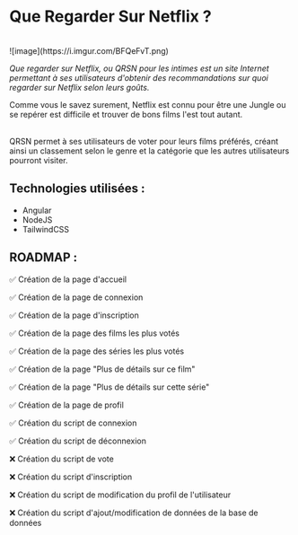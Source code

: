 # Que Regarder Sur Netflix ?
<br />
![image](https://i.imgur.com/BFQeFvT.png)


<i>Que regarder sur Netflix, ou QRSN pour les intimes est un site Internet permettant à ses utilisateurs d'obtenir des recommandations sur quoi regarder sur Netflix selon leurs goûts.</i>

Comme vous le savez surement, Netflix est connu pour être une Jungle ou se repérer est difficile et trouver de bons films l'est tout autant.

<br>
QRSN permet à ses utilisateurs de voter pour leurs films préférés, créant ainsi un classement selon le genre et la catégorie que les autres utilisateurs pourront visiter.

## Technologies utilisées :
- Angular
- NodeJS
- TailwindCSS

## ROADMAP :

✅ Création de la page d'accueil

✅ Création de la page de connexion

✅ Création de la page d'inscription

✅ Création de la page des films les plus votés

✅ Création de la page des séries les plus votés

✅ Création de la page "Plus de détails sur ce film"

✅ Création de la page "Plus de détails sur cette série"

✅ Création de la page de profil



✅ Création du script de connexion

✅ Création du script de déconnexion



❌ Création du script de vote

❌ Création du script d'inscription

❌ Création du script de modification du profil de l'utilisateur

❌ Création du script d'ajout/modification de données de la base de données
